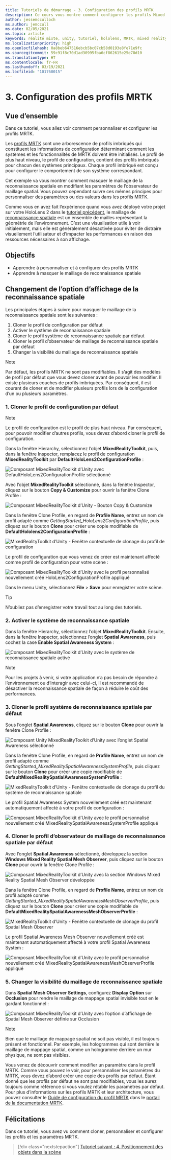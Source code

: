 ```yaml
---
title: Tutoriels de démarrage - 3. Configuration des profils MRTK
description: Ce cours vous montre comment configurer les profils Mixed Reality Toolkit (MRTK).
author: jessemcculloch
ms.author: jemccull
ms.date: 02/05/2021
ms.topic: article
keywords: réalité mixte, unity, tutoriel, hololens, MRTK, mixed reality toolkit, UWP, reconnaissance spatiale
ms.localizationpriority: high
ms.openlocfilehash: 0a8beb647516ebcb5bc07cb58d0193e8fe71e9fc
ms.sourcegitcommit: 59c91f8c70d1ad30995fba6cf862615e25e78d10
ms.translationtype: HT
ms.contentlocale: fr-FR
ms.lasthandoff: 03/19/2021
ms.locfileid: "101760015"
---
```

# <a name="3-configuring-the-mrtk-profiles"></a>3. Configuration des profils MRTK

## <a name="overview"></a>Vue d’ensemble

Dans ce tutoriel, vous allez voir comment personnaliser et configurer les profils MRTK.

Les <a href="https://docs.microsoft.com/windows/mixed-reality/mrtk-docs/features/profiles/profiles.md" target="_blank">profils MRTK</a> sont une arborescence de profils imbriqués qui constituent les informations de configuration déterminant comment les systèmes et les fonctionnalités de MRTK doivent être initialisés. Le profil de plus haut niveau, le profil de configuration, contient des profils imbriqués pour chacun des systèmes principaux. Chaque profil imbriqué est conçu pour configurer le comportement de son système correspondant.

Cet exemple va vous montrer comment masquer le maillage de la reconnaissance spatiale en modifiant les paramètres de l’observateur de maillage spatial. Vous pouvez cependant suivre ces mêmes principes pour personnaliser des paramètres ou des valeurs dans les profils MRTK.

Comme vous en avez fait l’expérience quand vous avez déployé votre projet sur votre HoloLens 2 dans le [tutoriel précédent](mr-learning-base-02.md#congratulations), le maillage de <a href="https://docs.microsoft.com/windows/mixed-reality/mrtk-docs/features/spatial-awareness/spatial-awareness-getting-started.md" target="_blank">reconnaissance spatiale</a> est un ensemble de mailles représentant la géométrie de l’environnement. C’est une visualisation utile à voir initialement, mais elle est généralement désactivée pour éviter de distraire visuellement l’utilisateur et d’impacter les performances en raison des ressources nécessaires à son affichage.

## <a name="objectives"></a>Objectifs

* Apprendre à personnaliser et à configurer des profils MRTK
* Apprendre à masquer le maillage de reconnaissance spatiale

## <a name="changing-the-spatial-awareness-display-option"></a>Changement de l’option d’affichage de la reconnaissance spatiale

Les principales étapes à suivre pour masquer le maillage de la reconnaissance spatiale sont les suivantes :

1. Cloner le profil de configuration par défaut
2. Activer le système de reconnaissance spatiale
3. Cloner le profil système de reconnaissance spatiale par défaut
4. Cloner le profil d’observateur de maillage de reconnaissance spatiale par défaut
5. Changer la visibilité du maillage de reconnaissance spatiale

> [!NOTE]
> Par défaut, les profils MRTK ne sont pas modifiables. Il s’agit des modèles de profil par défaut que vous devez cloner avant de pouvoir les modifier. Il existe plusieurs couches de profils imbriquées. Par conséquent, il est courant de cloner et de modifier plusieurs profils lors de la configuration d’un ou plusieurs paramètres.

### <a name="1-clone-the-default-configuration-profile"></a>1. Cloner le profil de configuration par défaut

> [!NOTE]
> Le profil de configuration est le profil de plus haut niveau. Par conséquent, pour pouvoir modifier d’autres profils, vous devez d’abord cloner le profil de configuration.

Dans la fenêtre Hierarchy, sélectionnez l’objet **MixedRealityToolkit**, puis, dans la fenêtre Inspector, remplacez le profil de configuration **MixedRealityToolkit** par **DefaultHoloLens2ConfigurationProfile** :

![Composant MixedRealityToolkit d’Unity avec DefaultHoloLens2ConfigurationProfile sélectionné](images/mr-learning-base/base-03-section1-step1-1.png)

Avec l’objet **MixedRealityToolkit** sélectionné, dans la fenêtre Inspector, cliquez sur le bouton **Copy & Customize** pour ouvrir la fenêtre Clone Profile :

![Composant MixedRealityToolkit d’Unity - Bouton Copy & Customize](images/mr-learning-base/base-03-section1-step1-2.png)

Dans la fenêtre Clone Profile, en regard de **Profile Name**, entrez un nom de profil adapté comme _GettingStarted_HoloLens2ConfigurationProfile_, puis cliquez sur le bouton **Clone** pour créer une copie modifiable de **DefaultHololens2ConfigurationProfile** :

![MixedRealityToolkit d’Unity - Fenêtre contextuelle de clonage du profil de configuration](images/mr-learning-base/base-03-section1-step1-3.png)

Le profil de configuration que vous venez de créer est maintenant affecté comme profil de configuration pour votre scène :

![Composant MixedRealityToolkit d’Unity avec le profil personnalisé nouvellement créé HoloLens2ConfigurationProfile appliqué](images/mr-learning-base/base-03-section1-step1-4.png)

Dans le menu Unity, sélectionnez **File** > **Save** pour enregistrer votre scène.

> [!TIP]
> N’oubliez pas d’enregistrer votre travail tout au long des tutoriels.

### <a name="2-enable-the-spatial-awareness-system"></a>2. Activer le système de reconnaissance spatiale

Dans la fenêtre Hierarchy, sélectionnez l’objet **MixedRealityToolkit**. Ensuite, dans la fenêtre Inspector, sélectionnez l’onglet **Spatial Awareness**, puis cochez la case **Enable Spatial Awareness System** :

![Composant MixedRealityToolkit d’Unity avec le système de reconnaissance spatiale activé](images/mr-learning-base/base-03-section1-step2-1.png)

> [!NOTE]
> Pour les projets à venir, si votre application n’a pas besoin de répondre à l’environnement ou d’interagir avec celui-ci, il est recommandé de désactiver la reconnaissance spatiale de façon à réduire le coût des performances.

### <a name="3-clone-the-default-spatial-awareness-system-profile"></a>3. Cloner le profil système de reconnaissance spatiale par défaut

Sous l’onglet **Spatial Awareness**, cliquez sur le bouton **Clone** pour ouvrir la fenêtre Clone Profile :

![Composant Unity MixedRealityToolkit d’Unity avec l’onglet Spatial Awareness sélectionné](images/mr-learning-base/base-03-section1-step3-1.png)

Dans la fenêtre Clone Profile, en regard de **Profile Name**, entrez un nom de profil adapté comme _GettingStarted_MixedRealitySpatialAwarenessSystemProfile_, puis cliquez sur le bouton **Clone** pour créer une copie modifiable de **DefaultMixedRealitySpatialAwarenessSystemProfile** :

![MixedRealityToolkit d’Unity - Fenêtre contextuelle de clonage du profil du système de reconnaissance spatiale](images/mr-learning-base/base-03-section1-step3-2.png)

Le profil Spatial Awareness System nouvellement créé est maintenant automatiquement affecté à votre profil de configuration :

![Composant MixedRealityToolkit d’Unity avec le profil personnalisé nouvellement créé MixedRealitySpatialAwarenessSystemProfile appliqué](images/mr-learning-base/base-03-section1-step3-3.png)

### <a name="4-clone-the-default-spatial-awareness-mesh-observer-profile"></a>4. Cloner le profil d’observateur de maillage de reconnaissance spatiale par défaut

Avec l’onglet **Spatial Awareness** sélectionné, développez la section **Windows Mixed Reality Spatial Mesh Observer**, puis cliquez sur le bouton **Clone** pour ouvrir la fenêtre Clone Profile :

![Composant MixedRealityToolkit d’Unity avec la section Windows Mixed Reality Spatial Mesh Observer développée](images/mr-learning-base/base-03-section1-step4-1.png)

Dans la fenêtre Clone Profile, en regard de **Profile Name**, entrez un nom de profil adapté comme _GettingStarted_MixedRealitySpatialAwarenessMeshObserverProfile_, puis cliquez sur le bouton **Clone** pour créer une copie modifiable de **DefaultMixedRealitySpatialAwarenessMeshObserverProfile** :

![MixedRealityToolkit d’Unity - Fenêtre contextuelle de clonage du profil Spatial Mesh Observer](images/mr-learning-base/base-03-section1-step4-2.png)

Le profil Spatial Awareness Mesh Observer nouvellement créé est maintenant automatiquement affecté à votre profil Spatial Awareness System :

![Composant MixedRealityToolkit d’Unity avec le profil personnalisé nouvellement créé MixedRealitySpatialAwarenessMeshObserverProfile appliqué](images/mr-learning-base/base-03-section1-step4-3.png)

### <a name="5-change-the-visibility-of-the-spatial-awareness-mesh"></a>5. Changer la visibilité du maillage de reconnaissance spatiale

Dans **Spatial Mesh Observer Settings**, configurez **Display Option** sur **Occlusion** pour rendre le maillage de mappage spatial invisible tout en le gardant fonctionnel :

![Composant MixedRealityToolkit d’Unity avec l’option d’affichage de Spatial Mesh Observer définie sur Occlusion](images/mr-learning-base/base-03-section1-step5-1.png)

> [!NOTE]
> Bien que le maillage de mappage spatial ne soit pas visible, il est toujours présent et fonctionnel. Par exemple, les hologrammes qui sont derrière le maillage de mappage spatial, comme un hologramme derrière un mur physique, ne sont pas visibles.

Vous venez de découvrir comment modifier un paramètre dans le profil MRTK. Comme vous pouvez le voir, pour personnaliser les paramètres du MRTK, vous devez d’abord créer une copie des profils par défaut. Étant donné que les profils par défaut ne sont pas modifiables, vous les aurez toujours comme référence si vous voulez rétablir les paramètres par défaut. Pour plus d’informations sur les profils MRTK et leur architecture, vous pouvez consulter le [Guide de configuration du profil MRTK](https://docs.microsoft.com/windows/mixed-reality/mrtk-docs/configuration/mixed-reality-configuration-guide.md) dans le [portail de la documentation MRTK](https://docs.microsoft.com/windows/mixed-reality/mrtk-docs).

## <a name="congratulations"></a>Félicitations

Dans ce tutoriel, vous avez vu comment cloner, personnaliser et configurer les profils et les paramètres MRTK.

> [!div class="nextstepaction"]
> [Tutoriel suivant : 4. Positionnement des objets dans la scène](mr-learning-base-04.md)
